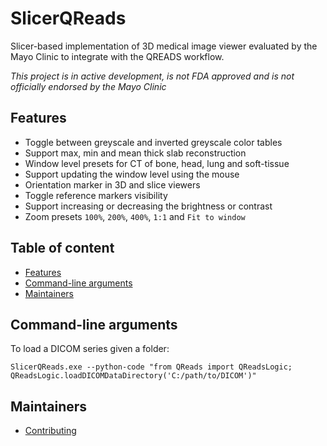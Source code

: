 SlicerQReads
============

Slicer-based implementation of 3D medical image viewer evaluated by the Mayo Clinic
to integrate with the QREADS workflow.

_This project is in active development, is not FDA approved and is not officially endorsed by the Mayo Clinic_

## Features

* Toggle between greyscale and inverted greyscale color tables
* Support max, min and mean thick slab reconstruction
* Window level presets for CT of bone, head, lung and soft-tissue
* Support updating the window level using the mouse
* Orientation marker in 3D and slice viewers
* Toggle reference markers visibility
* Support increasing or decreasing the brightness or contrast
* Zoom presets `100%`, `200%`, `400%`, `1:1` and `Fit to window`

## Table of content

* [Features](#features)
* [Command-line arguments](#command-line-arguments)
* [Maintainers](#maintainers)

## Command-line arguments

To load a DICOM series given a folder:

```
SlicerQReads.exe --python-code "from QReads import QReadsLogic; QReadsLogic.loadDICOMDataDirectory('C:/path/to/DICOM')"
```

## Maintainers

* [Contributing](CONTRIBUTING.md)

